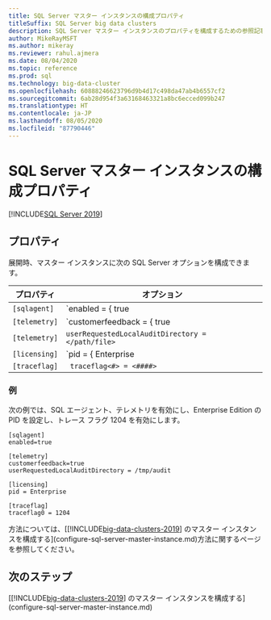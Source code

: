 ```yaml
---
title: SQL Server マスター インスタンスの構成プロパティ
titleSuffix: SQL Server big data clusters
description: SQL Server マスター インスタンスのプロパティを構成するための参照記事。
author: MikeRayMSFT
ms.author: mikeray
ms.reviewer: rahul.ajmera
ms.date: 08/04/2020
ms.topic: reference
ms.prod: sql
ms.technology: big-data-cluster
ms.openlocfilehash: 60888246623796d9b4d17c498da47ab4b6557cf2
ms.sourcegitcommit: 6ab28d954f3a63168463321a8bc6ecced099b247
ms.translationtype: HT
ms.contentlocale: ja-JP
ms.lasthandoff: 08/05/2020
ms.locfileid: "87790446"
---
```

# <a name="sql-server-master-instance-configuration-properties"></a>SQL Server マスター インスタンスの構成プロパティ

[!INCLUDE[SQL Server 2019](../includes/applies-to-version/sqlserver2019.md)]

## <a name="properties"></a>プロパティ

展開時、マスター インスタンスに次の SQL Server オプションを構成できます。

|プロパティ|オプション|
| --- | --- |
|`[sqlagent]`|`enabled = { true | false }` |
|`[telemetry]`|`customerfeedback = { true | false }` |
|`[telemetry]`|`userRequestedLocalAuditDirectory = </path/file>`|
|`[licensing]`| `pid = { Enterprise | Developer }`|
|`[traceflag]`|` traceflag<#> = <####>`|

### <a name="examples"></a>例

次の例では、SQL エージェント、テレメトリを有効にし、Enterprise Edition の PID を設定し、トレース フラグ 1204 を有効にします。

```
[sqlagent]
enabled=true

[telemetry]
customerfeedback=true
userRequestedLocalAuditDirectory = /tmp/audit

[licensing]
pid = Enterprise

[traceflag]
traceflag0 = 1204
```

方法については、[[!INCLUDE[big-data-clusters-2019](../includes/ssbigdataclusters-ss-nover.md)] のマスター インスタンスを構成する](configure-sql-server-master-instance.md)方法に関するページを参照してください。

## <a name="next-steps"></a>次のステップ

[[!INCLUDE[big-data-clusters-2019](../includes/ssbigdataclusters-ss-nover.md)] のマスター インスタンスを構成する](configure-sql-server-master-instance.md)
